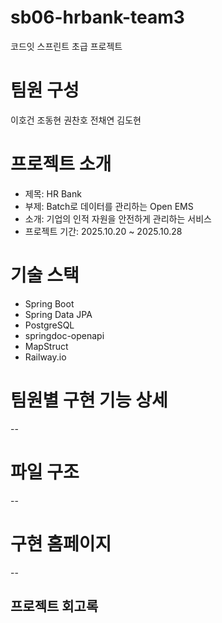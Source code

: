 # sb06-hrbank-team3
코드잇 스프린트 초급 프로젝트

# 팀원 구성
이호건 조동현 권찬호 전채연 김도현

# 프로젝트 소개
- 제목: HR Bank
- 부제: Batch로 데이터를 관리하는 Open EMS
- 소개: 기업의 인적 자원을 안전하게 관리하는 서비스
- 프로젝트 기간: 2025.10.20 ~ 2025.10.28

# 기술 스택
- Spring Boot
- Spring Data JPA
- PostgreSQL
- springdoc-openapi
- MapStruct
- Railway.io

# 팀원별 구현 기능 상세
--

# 파일 구조
--

# 구현 홈페이지
--

프로젝트 회고록
--
